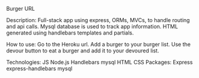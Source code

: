 Burger
URL


Description:
Full-stack app using express, ORMs, MVCs, to handle routing and api calls. Mysql database is used to track app information. HTML generated using handlebars templates and partials.

How to use:
Go to the Heroku url. Add a burger to your burger list. Use the devour button to eat a burger and add it to your devoured list.

Technologies:
JS
Node.js
Handlebars
mysql
HTML
CSS
Packages:
Express
express-handlebars
mysql